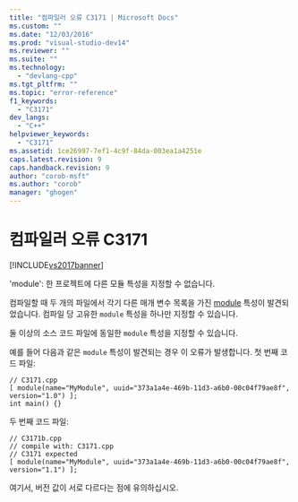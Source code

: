 ```yaml
---
title: "컴파일러 오류 C3171 | Microsoft Docs"
ms.custom: ""
ms.date: "12/03/2016"
ms.prod: "visual-studio-dev14"
ms.reviewer: ""
ms.suite: ""
ms.technology: 
  - "devlang-cpp"
ms.tgt_pltfrm: ""
ms.topic: "error-reference"
f1_keywords: 
  - "C3171"
dev_langs: 
  - "C++"
helpviewer_keywords: 
  - "C3171"
ms.assetid: 1ce26997-7ef1-4c9f-84da-003ea1a4251e
caps.latest.revision: 9
caps.handback.revision: 9
author: "corob-msft"
ms.author: "corob"
manager: "ghogen"
---
```

# 컴파일러 오류 C3171
[!INCLUDE[vs2017banner](../../assembler/inline/includes/vs2017banner.md)]

'module': 한 프로젝트에 다른 모듈 특성을 지정할 수 없습니다.  
  
 컴파일할 때 두 개의 파일에서 각기 다른 매개 변수 목록을 가진 [module](../../windows/module-cpp.md) 특성이 발견되었습니다.  컴파일 당 고유한 `module` 특성을 하나만 지정할 수 있습니다.  
  
 둘 이상의 소스 코드 파일에 동일한 `module` 특성을 지정할 수 있습니다.  
  
 예를 들어 다음과 같은 `module` 특성이 발견되는 경우 이 오류가 발생합니다. 첫 번째 코드 파일:  
  
```  
// C3171.cpp  
[ module(name="MyModule", uuid="373a1a4e-469b-11d3-a6b0-00c04f79ae8f", version="1.0") ];  
int main() {}  
```  
  
 두 번째 코드 파일:  
  
```  
// C3171b.cpp  
// compile with: C3171.cpp  
// C3171 expected  
[ module(name="MyModule", uuid="373a1a4e-469b-11d3-a6b0-00c04f79ae8f", version="1.1") ];  
```  
  
 여기서, 버전 값이 서로 다르다는 점에 유의하십시오.